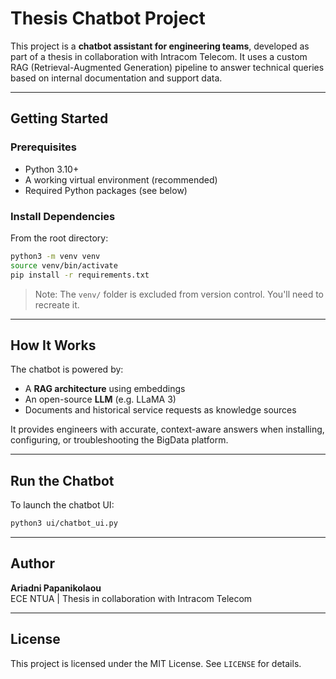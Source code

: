 # Thesis Chatbot Project

This project is a **chatbot assistant for engineering teams**, developed as part of a thesis in collaboration with Intracom Telecom. It uses a custom RAG (Retrieval-Augmented Generation) pipeline to answer technical queries based on internal documentation and support data.

---

## Getting Started

### Prerequisites

- Python 3.10+
- A working virtual environment (recommended)
- Required Python packages (see below)

### Install Dependencies

From the root directory:

```bash
python3 -m venv venv
source venv/bin/activate
pip install -r requirements.txt
```

> Note: The `venv/` folder is excluded from version control. You'll need to recreate it.

---

## How It Works

The chatbot is powered by:

- A **RAG architecture** using embeddings
- An open-source **LLM** (e.g. LLaMA 3)
- Documents and historical service requests as knowledge sources

It provides engineers with accurate, context-aware answers when installing, configuring, or troubleshooting the BigData platform.

---

## Run the Chatbot

To launch the chatbot UI:

```bash
python3 ui/chatbot_ui.py
```

---

## Author

**Ariadni Papanikolaou**  
ECE NTUA | Thesis in collaboration with Intracom Telecom

---

## License

This project is licensed under the MIT License. See `LICENSE` for details.
